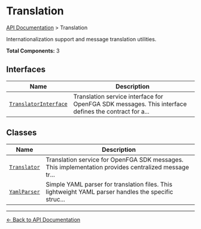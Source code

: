 # Translation

[API Documentation](../README.md) > Translation

Internationalization support and message translation utilities.

**Total Components:** 3

## Interfaces

| Name | Description |
|------|-------------|
| [`TranslatorInterface`](./TranslatorInterface.md) | Translation service interface for OpenFGA SDK messages. This interface defines the contract for a... |

## Classes

| Name | Description |
|------|-------------|
| [`Translator`](./Translator.md) | Translation service for OpenFGA SDK messages. This implementation provides centralized message tr... |
| [`YamlParser`](./YamlParser.md) | Simple YAML parser for translation files. This lightweight YAML parser handles the specific struc... |

---

[← Back to API Documentation](../README.md)

